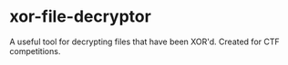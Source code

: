 # xor-file-decryptor
A useful tool for decrypting files that have been XOR'd. Created for CTF competitions.
